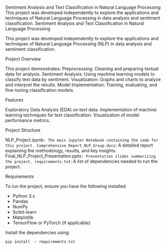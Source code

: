 Sentiment Analysis and Text Classification in Natural Language Processing
This project was developed independently to explore the applications and techniques of Natural Language Processing in data analysis and sentiment classification.
Sentiment Analysis and Text Classification in Natural Language Processing

This project was developed independently to explore the applications and techniques of Natural Language Processing (NLP) in data analysis and sentiment classification.

Project Overview

This project demonstrates:
Preprocessing: Cleaning and preparing textual data for analysis.
Sentiment Analysis: Using machine learning models to classify text data by sentiment.
Visualization: Graphs and charts to analyze and interpret the results.
Model Implementation: Training, evaluating, and fine-tuning classification models.

Features

Exploratory Data Analysis (EDA) on text data.
Implementation of machine learning techniques for text classification.
Visualization of model performance metrics.

 Project Structure

NLP_Project.ipynb`: The main Jupyter Notebook containing the code for this project.
Comprehensive_Report_NLP_Group.docx`: A detailed report explaining the methodology, results, and key insights.
Final_NLP_Project_Presentation.pptx`: Presentation slides summarizing the project.
requirements.txt`: A list of dependencies needed to run the project.

Requirements

To run the project, ensure you have the following installed:
- Python 3.x
- Pandas
- NumPy
- Scikit-learn
- Matplotlib
- TensorFlow or PyTorch (if applicable)

Install the dependencies using:
```bash
pip install -r requirements.txt

